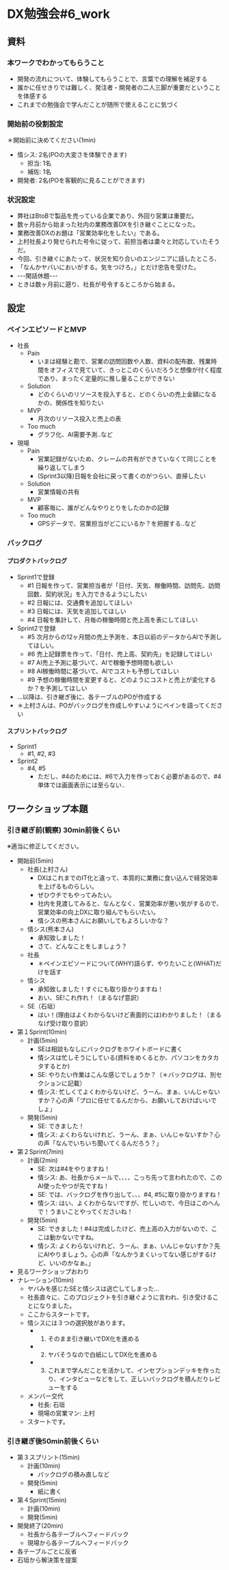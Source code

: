 # DX勉強会#6_work
## 資料
### 本ワークでわかってもらうこと
- 開発の流れについて、体験してもらうことで、言葉での理解を補足する
- 誰かに任せきりでは難しく、発注者・開発者の二人三脚が重要だということを体感する
- これまでの勉強会で学んだことが随所で使えることに気づく

### 開始前の役割設定
＊開始前に決めてください(1min)
- 情シス: 2名(POの大変さを体験できます)
  - 担当: 1名
  - 補佐: 1名
- 開発者: 2名(POを客観的に見ることができます)

### 状況設定
- 弊社はBtoBで製品を売っている企業であり、外回り営業は重要だ。
- 数ヶ月前から始まった社内の業務改善DXを引き継ぐことになった。
- 業務改善DXのお題は「営業効率化をしたい」である。
- 上村社長より発せられた号令に従って、前担当者は粛々と対応していたそうだ。
- 今回、引き継ぐにあたって、状況を知り合いのエンジニアに話したところ、
- 「なんかヤバいにおいがする。気をつけろ。」とだけ忠告を受けた。
- ---閑話休題---
- ときは数ヶ月前に遡り、社長が号令するところから始まる。

## 設定
### ペインエピソードとMVP
- 社長
  - Pain
    - いまは経験と勘で、営業の訪問回数や人数、資料の配布数、残業時間をオフィスで見ていて、きっとこのくらいだろうと想像が付く程度であり、まったく定量的に推し量ることができない
  - Solution
    - どのくらいのリソースを投入すると、どのくらいの売上金額になるかの、関係性を知りたい
  - MVP
    - 月次のリソース投入と売上の表
  - Too much
    - グラフ化、AI需要予測..など
- 現場
  - Pain
    - 営業記録がないため、クレームの共有ができていなくて同じことを繰り返してしまう
    - (Sprint3以降)日報を会社に戻って書くのがつらい、直帰したい
  - Solution
    - 営業情報の共有
  - MVP
    - 顧客毎に、誰がどんなやりとりをしたのかの記録
  - Too much
    - GPSデータで、営業担当がどこにいるか？を把握する..など

### バックログ
#### プロダクトバックログ
- Sprint1で登録
  - #1 日報を作って、営業担当者が「日付、天気、稼働時間、訪問先、訪問回数、契約状況」を入力できるようにしたい
  - #2 日報には、交通費を追加してほしい
  - #3 日報には、天気を追加してほしい
  - #4 日報を集計して、月毎の稼働時間と売上高を表にしてほしい
- Sprint2で登録
  - #5 次月からの12ヶ月間の売上予測を、本日以前のデータからAIで予測してほしい。
  - #6 売上記録票を作って、「日付、売上高、契約先」を記録してほしい
  - #7 AI売上予測に基づいて、AIで稼働予想時間も欲しい
  - #8 AI稼働時間に基づいて、AIでコストも予想してほしい
  - #9 予想の稼働時間を変更すると、どのようにコストと売上が変化するか？を予測してほしい
- ...以降は、引き継ぎ後に、各テーブルのPOが作成する
- ＊上村さんは、POがバックログを作成しやすいようにペインを語ってください

#### スプリントバックログ
- Sprint1
  - #1, #2, #3
- Sprint2
  - #4, #5
    - ただし、#4のためには、#6で入力を作っておく必要があるので、#4単体では画面表示には至らない..

## ワークショップ本題
### 引き継ぎ前(観察) 30min前後くらい
※適当に修正してください。
- 開始前(5min)
  - 社長(上村さん)
    - DXはこれまでのIT化と違って、本質的に業務に食い込んで経営効率を上げるものらしい。
    - ぜひウチでもやってみたい。
    - 社内を見渡してみると、なんとなく、営業効率が悪い気がするので、営業効率の向上DXに取り組んでもらいたい。
    - 情シスの熊本さんにお願いしてもよろしいかな？
  - 情シス(熊本さん)
    - 承知致しました！
    - さて、どんなことをしましょう？
  - 社長
    - ＊ペインエピソードについて(WHY)語らず、やりたいこと(WHAT)だけを話す
  - 情シス
    - 承知致しました！すぐにも取り掛かりますね！
    - おい、SE!これ作れ！（まるなげ意訳）
  - SE（石垣）
    - はい！(理由はよくわからないけど表面的には)わかりました！（まるなげ受け取り意訳）
- 第１Sprint(10min)
  - 計画(5min)
    - SEは相談もなしにバックログをホワイトボードに書く
    - 情シスは忙しそうにしている(資料をめくるとか、パソコンをカタカタするとか)
    - SE: やりたい作業はこんな感じでしょうか？（＊バックログは、別セクションに記載）
    - 情シス: 忙しくてよくわからないけど、うーん、まぁ、いんじゃないすか？心の声「プロに任せてるんだから、お願いしておけばいいでしょ」
  - 開発(5min)
    - SE: できました！
    - 情シス: よくわらないけれど、うーん、まぁ、いんじゃないすか？心の声「なんでいちいち聞いてくるんだろう？」
- 第２Sprint(7min)
  - 計画(2min)
    - SE: 次は#4をやりますね！
    - 情シス: あ、社長からメールで、、、、こっち先って言われたので、このAI使ったやつが先ですね！
    - SE: では、バックログを作り出して、、、#4, #5に取り掛かりますね！
    - 情シス: はい、よくわからないですが、忙しいので、今日はこのへんで！うまいことやってくださいね！
  - 開発(5min)
    - SE: できました！#4は完成したけど、売上高の入力がないので、ここは動かないですね。
    - 情シス: よくわらないけれど、うーん、まぁ、いんじゃないすか？先にAIやりましょう。心の声「なんかうまくいってない感じがするけど、いいのかなぁ。」
- 見るワークショップおわり
- ナレーション(10min)
  - ヤバみを感じたSEと情シスは逃亡してしまった...
  - 社長直々に、このプロジェクトを引き継ぐように言われ、引き受けることになりました。
  - ここからスタートです。
  - 情シスには３つの選択肢があります。
    - 1. そのまま引き継いでDX化を進める
    - 2. ヤバそうなので白紙にしてDX化を進める
    - 3. これまで学んだことを活かして、インセプションデッキを作ったり、インタビューなどをして、正しいバックログを積んだりレビューをする
  - メンバー交代
    - 社長: 石垣
    - 現場の営業マン: 上村
  - スタートです。

### 引き継ぎ後50min前後くらい
- 第３スプリント(15min)
  - 計画(10min)
    - バックログの積み直しなど
  - 開発(5min)
    - 紙に書く
- 第４Sprint(15min)
  - 計画(10min)
  - 開発(5min)
- 開発終了(20min)
  - 社長から各テーブルへフィードバック
  - 現場から各テーブルへフィードバック
- 各テーブルごとに反省
- 石垣から解決策を提案



